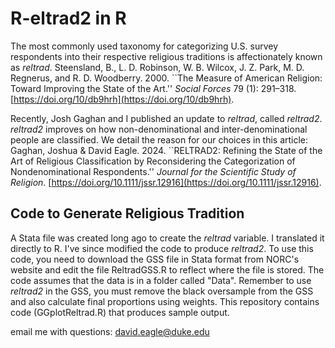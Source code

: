# R-eltrad2 in R
The most commonly used taxonomy for categorizing U.S. survey respondents into their respective religious traditions is affectionately known as _reltrad_. Steensland, B., L. D. Robinson, W. B. Wilcox, J. Z. Park, M. D. Regnerus, and R. D. Woodberry. 2000. ``The Measure of American Religion: Toward Improving the State of the Art.'' _Social Forces_ 79 (1): 291–318. [https://doi.org/10/db9hrh](https://doi.org/10/db9hrh).

Recently, Josh Gaghan and I published an update to _reltrad_, called *_reltrad2_*. *_reltrad2_* improves on how non-denominational and inter-denominational people are classified. We detail the reason for our choices in this article: Gaghan, Joshua & David Eagle. 2024. ``RELTRAD2: Refining the State of the Art of Religious Classification by Reconsidering the Categorization of Nondenominational Respondents.''
_Journal for the Scientific Study of Religion_. [https://doi.org/10.1111/jssr.12916](https://doi.org/10.1111/jssr.12916).

## Code to Generate Religious Tradition
A Stata file was created long ago to create the _reltrad_ variable. I translated it directly to R. I've since modified the code to produce *_reltrad2_*. To use this code, you need to download the GSS file in Stata format from NORC's website and edit the file ReltradGSS.R to reflect where the file is stored. The code assumes that the data is in a folder called "Data". Remember to use *_reltrad2_* in the GSS, you must remove the black oversample from the GSS and also calculate final proportions using weights. This repository contains code (GGplotReltrad.R) that produces sample output.

email me with questions: [david.eagle@duke.edu](mailto:david.eagle@duke.edu)
